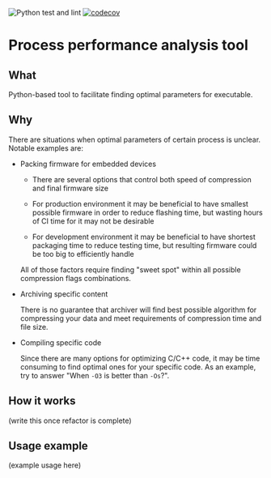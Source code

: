 ![Python test and lint](https://github.com/worldemar/process-performance/workflows/Python%20test%20and%20lint/badge.svg)
[![codecov](https://codecov.io/gh/worldemar/process-performance/branch/master/graph/badge.svg?token=W8XKDQ2YIC)](https://codecov.io/gh/worldemar/process-performance)

# Process performance analysis tool

## What

Python-based tool to facilitate finding optimal parameters for executable.

## Why

There are situations when optimal parameters of certain process is unclear. Notable examples are:
- Packing firmware for embedded devices

  - There are several options that control both speed of compression and final firmware size

  - For production environment it may be beneficial to have smallest possible firmware in order to reduce flashing time, but wasting hours of CI time for it may not be desirable

  - For development environment it may be beneficial to have shortest packaging time to reduce testing time, but resulting firmware could be too big to efficiently handle

  All of those factors require finding "sweet spot" within all possible compression flags combinations.

- Archiving specific content

  There is no guarantee that archiver will find best possible algorithm for compressing your data and meet requirements of compression time and file size.

- Compiling specific code

  Since there are many options for optimizing C/C++ code, it may be time consuming to find optimal ones for your specific code. As an example, try to answer "When `-O3` is better than `-Os`?".

## How it works

(write this once refactor is complete)

## Usage example

(example usage here)
